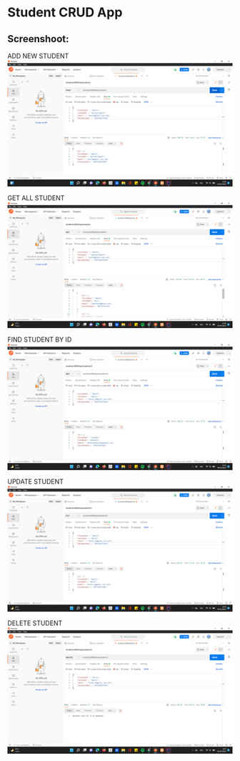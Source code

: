# Student CRUD App

## Screenshoot:

ADD NEW STUDENT
![ADD NEW STUDENT](img/add.png)

GET ALL STUDENT
![GET ALL STUDENT](img/getall.png)

FIND STUDENT BY ID
![FIND STUDENT BY ID](img/find.png)

UPDATE STUDENT
![UPDATE STUDENT](img/update.png)

DELETE STUDENT
![DELETE STUDENT](img/delete.png)

